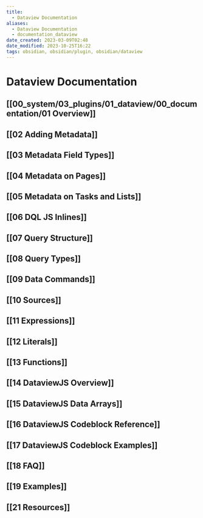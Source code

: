 ```yaml
---
title:
  - Dataview Documentation
aliases:
  - Dataview Documentation
  - documentation_dataview
date_created: 2023-03-09T02:48
date_modified: 2023-10-25T16:22
tags: obsidian, obsidian/plugin, obsidian/dataview
---
```

# Dataview Documentation

## [[00_system/03_plugins/01_dataview/00_documentation/01 Overview]]

## [[02 Adding Metadata]]

## [[03 Metadata Field Types]]

## [[04 Metadata on Pages]]

## [[05 Metadata on Tasks and Lists]]

## [[06 DQL JS Inlines]]

## [[07 Query Structure]]

## [[08 Query Types]]

## [[09 Data Commands]]

## [[10 Sources]]

## [[11 Expressions]]

## [[12 Literals]]

## [[13 Functions]]

## [[14 DataviewJS Overview]]

## [[15 DataviewJS Data Arrays]]

## [[16 DataviewJS Codeblock Reference]]

## [[17 DataviewJS Codeblock Examples]]

## [[18 FAQ]]

## [[19 Examples]]

## [[21 Resources]]
